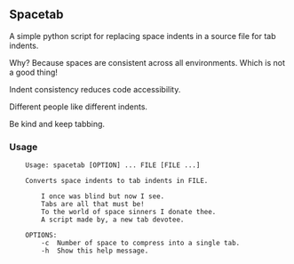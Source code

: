 ## Spacetab

A simple python script for replacing space indents in a source file for tab indents.

Why? Because spaces are consistent across all environments. Which is not a good thing!

Indent consistency reduces code accessibility.

Different people like different indents.

Be kind and keep tabbing.

### Usage

```
	Usage: spacetab [OPTION] ... FILE [FILE ...]

	Converts space indents to tab indents in FILE.

		I once was blind but now I see.
		Tabs are all that must be!
		To the world of space sinners I donate thee.
		A script made by, a new tab devotee.

	OPTIONS:
		-c	Number of space to compress into a single tab.
		-h	Show this help message.
```